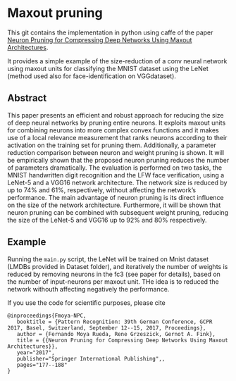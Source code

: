 # Maxout pruning

This git contains the implementation in python using caffe of the paper [Neuron Pruning for Compressing Deep Networks Using Maxout Architectures](https://link.springer.com/chapter/10.1007/978-3-319-66709-6_15).

It provides a simple example of the size-reduction of a conv neural network using maxout units for classifying the MNIST dataset using the LeNet (method used also for face-identification on VGGdataset).

## Abstract

This paper presents an efficient and robust approach for reducing the size of deep neural networks by pruning entire neurons. It exploits maxout units for combining neurons into more complex convex functions and it makes use of a local relevance measurement that ranks neurons according to their activation on the training set for pruning them. Additionally, a parameter reduction comparison between neuron and weight pruning is shown. It will be empirically shown that the proposed neuron pruning reduces the number of parameters dramatically. The evaluation is performed on two tasks, the MNIST handwritten digit recognition and the LFW face verification, using a LeNet-5 and a VGG16 network architecture. The network size is reduced by up to 74% and 61%, respectively, without affecting the network’s performance. The main advantage of neuron pruning is its direct influence on the size of the network architecture. Furthermore, it will be shown that neuron pruning can be combined with subsequent weight pruning, reducing the size of the LeNet-5 and VGG16 up to 92% and 80% respectively.


## Example

Running the `main.py` script, the LeNet will be trained on Mnist dataset (LMDBs provided in Dataset folder), and iteratively the number of weights is reduced by removing neurons in the fc3 (see paper for details), based on the number of input-neurons per maxout unit. THe idea is to reduced the network withouth affecting negatively the performance.


If you use the code for scientific purposes, please cite
```
@inproceedings{Fmoya-NPC,
   booktitle = {Pattern Recognition: 39th German Conference, GCPR 2017, Basel, Switzerland, September 12--15, 2017, Proceedings},
   author = {Fernando Moya Rueda, Rene Grzeszick, Gernot A. Fink},
   title = {{Neuron Pruning for Compressing Deep Networks Using Maxout Architectures}},
   year="2017",
   publisher="Springer International Publishing",,
   pages="177--188"
}
```

